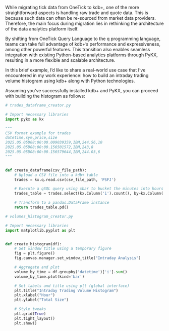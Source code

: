 While migrating tick data from OneTick to kdb+, one of the more straightforward aspects is handling raw trade and quote
data. This is because such data can often be re-sourced from market data providers. Therefore, the main focus during
migration lies in rethinking the architecture of the data analytics platform itself.

By shifting from OneTick Query Language to the q programming language, teams can take full advantage of kdb+’s
performance and expressiveness, among other powerful features. This transition also enables seamless integration with
existing Python-based analytics platforms through PyKX, resulting in a more flexible and scalable architecture.

In this brief example, I’d like to share a real-world use case that I’ve encountered in my work experience: how to build
an intraday trading volume histogram using kdb+ along with Python technologies.

Assuming you've successfully installed kdb+ and PyKX, you can proceed with building the histogram as follows:

```python 
# trades_dataframe_creator.py

# Import necessary libraries
import pykx as kx

"""
CSV format example for trades
datetime,sym,price,size
2025.05.05D08:00:00.009039359,IBM,244.56,10
2025.05.05D08:00:00.156501572,IBM,243,8
2025.05.05D08:00:00.156579644,IBM,244.03,6
"""


def create_dataframe(csv_file_path):
    # Upload a CSV file into a kdb+ table
    trades = kx.q.read.csv(csv_file_path, 'PSFJ')

    # Execute a qSQL query using xbar to bucket the minutes into hours
    trades_table = trades.select(kx.Column('i').count(), by=kx.Column('datetime').minute.xbar(60))

    # Transform to a pandas.DataFrame instance
    return trades_table.pd()
```

```python 
# volumes_histogram_creator.py

# Import necessary libraries
import matplotlib.pyplot as plt


def create_histogram(df):
    # Set window title using a temporary figure
    fig = plt.figure()
    fig.canvas.manager.set_window_title("Intraday Analysis")

    # Aggregate and plot
    volume_by_time = df.groupby('datetime')['i'].sum()
    volume_by_time.plot(kind='bar')

    # Set labels and title using plt (global interface)
    plt.title("Intraday Trading Volume Histogram")
    plt.xlabel("Hour")
    plt.ylabel("Total Size")

    # Style tweaks
    plt.grid(True)
    plt.tight_layout()
    plt.show()
```

